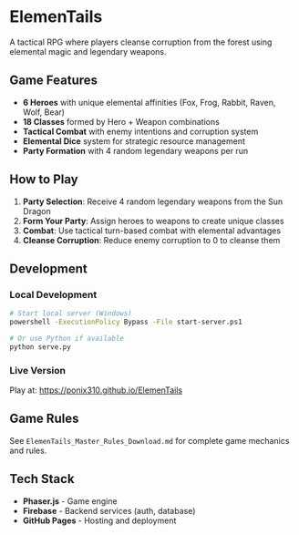 # ElemenTails

A tactical RPG where players cleanse corruption from the forest using elemental magic and legendary weapons.

## Game Features

- **6 Heroes** with unique elemental affinities (Fox, Frog, Rabbit, Raven, Wolf, Bear)
- **18 Classes** formed by Hero + Weapon combinations
- **Tactical Combat** with enemy intentions and corruption system
- **Elemental Dice** system for strategic resource management
- **Party Formation** with 4 random legendary weapons per run

## How to Play

1. **Party Selection**: Receive 4 random legendary weapons from the Sun Dragon
2. **Form Your Party**: Assign heroes to weapons to create unique classes
3. **Combat**: Use tactical turn-based combat with elemental advantages
4. **Cleanse Corruption**: Reduce enemy corruption to 0 to cleanse them

## Development

### Local Development
```bash
# Start local server (Windows)
powershell -ExecutionPolicy Bypass -File start-server.ps1

# Or use Python if available
python serve.py
```

### Live Version
Play at: https://ponix310.github.io/ElemenTails

## Game Rules

See `ElemenTails_Master_Rules_Download.md` for complete game mechanics and rules.

## Tech Stack

- **Phaser.js** - Game engine
- **Firebase** - Backend services (auth, database)
- **GitHub Pages** - Hosting and deployment
